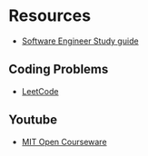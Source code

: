 # Resources

- [Software Engineer Study guide](https://dev.to/seattledataguy/the-interview-study-guide-for-software-engineers-764)

## Coding Problems
- [LeetCode](https://leetcode.com/)

## Youtube
- [MIT Open Courseware](https://www.youtube.com/watch?v=HtSuA80QTyo)
